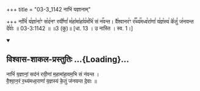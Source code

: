 +++
title = "03-3_1142 नाभिं यज्ञानाम्"

+++
ना꣡भिं꣢ य꣣ज्ञा꣢ना꣣ꣳ स꣡द꣢नꣳ रयी꣣णां꣢ म꣣हा꣡मा꣢हा꣣व꣢म꣣भि꣡ सं न꣢꣯वन्त। वै꣣श्वानर꣢ꣳ र꣣꣬थ्य꣢꣯मध्व꣣रा꣡णां꣢ य꣣ज्ञ꣡स्य꣢ के꣣तुं꣡ ज꣢नयन्त दे꣣वाः꣢ ॥ 03-3:1142 ॥ ॥3 (कु)॥ [धा. 13 । उ नास्ति । स्व. 1।]

<div class="js_include" newlevelforh1="2" title="विश्वास-शाकल-प्रस्तुतिः" unfilled url="/vedAH_Rk/shAkalam/saMhitA/vishvAsa-prastutiH/06/007/02_nAbhiM_yajnAnAM.md">
<details open><summary><h2>विश्वास-शाकल-प्रस्तुतिः ...{Loading}...</h2></summary>


नाभिं॑ य॒ज्ञानां॒ सद॑नं रयी॒णां म॒हामा॑हा॒वम॒भि सं न॑वन्त ।  
वै॒श्वा॒न॒रं र॒थ्य॑मध्व॒राणां॑ य॒ज्ञस्य॑ के॒तुं ज॑नयन्त दे॒वाः ॥

</details>
</div>